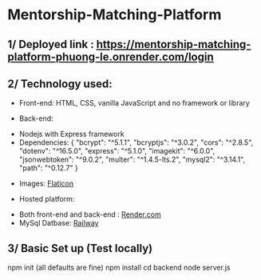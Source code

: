 # Mentorship-Matching-Platform

## 1/ Deployed link : https://mentorship-matching-platform-phuong-le.onrender.com/login

## 2/ Technology used:

- Front-end: HTML, CSS, vanilla JavaScript and no framework or library

- Back-end:
* Nodejs with Express framework
* Dependencies: {
  "bcrypt": "^5.1.1",
  "bcryptjs": "^3.0.2",
  "cors": "^2.8.5",
  "dotenv": "^16.5.0",
  "express": "^5.1.0",
  "imagekit": "^6.0.0",
  "jsonwebtoken": "^9.0.2",
  "multer": "^1.4.5-lts.2",
  "mysql2": "^3.14.1",
  "path": "^0.12.7"
  }

- Images: [Flaticon](https://www.flaticon.com/free-icons/favicon)

- Hosted platform:
* Both front-end and back-end : [Render.com](https://render.com/)
* MySql Datbase: [Railway](https://railway.com/)

## 3/ Basic Set up (Test locally)
npm init (all defaults are fine)
npm install
cd backend
node server.js
